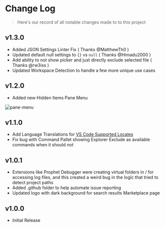 Change Log
===

> Here's our record of all notable changes made to to this project

v1.3.0
---

* Added JSON Settings Linter Fix ( Thanks @MatthewTh0 )
* Updated default null settings to `{}` vs `null` ( Thanks @Himadu2000 )
* Add ability to not show picker and just directly exclude selected file ( Thanks @rw3iss )
* Updated Workspace Detection to handle a few more unique use cases

v1.2.0
---

* Added new Hidden Items Pane Menu

![pane-menu](https://explorer-exclude.s3.amazonaws.com/pane-menu.gif?v=1.2.0)

v1.1.0
---

* Add Language Translations for [VS Code Supported Locales](https://code.visualstudio.com/docs/getstarted/locales#_available-locales)
* Fix bug with Command Pallet showing Explorer Exclude as available commands when it should not

v1.0.1
---

* Extensions like Prophet Debugger were creating virtual folders in / for accessing log files, and this created a weird bug in the logic that tried to detect project paths
* Added .github folder to help automate issue reporting
* Updated logo with dark background for search results Marketplace page

v1.0.0
---

* Initial Release
